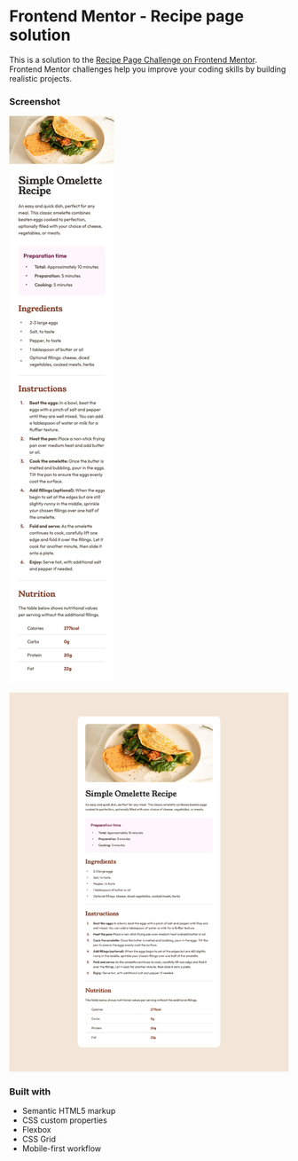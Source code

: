 # Frontend Mentor - Recipe page solution

This is a solution to the [Recipe Page Challenge on Frontend Mentor](https://www.frontendmentor.io/challenges/recipe-page-KiTsR8QQKm). Frontend Mentor challenges help you improve your coding skills by building realistic projects. 


### Screenshot

![Mobile Screenshot](./screenshot-mobile.png)

![Desktop Screenshot](./screenshot-desktop.png)

### Built with

- Semantic HTML5 markup
- CSS custom properties
- Flexbox
- CSS Grid
- Mobile-first workflow